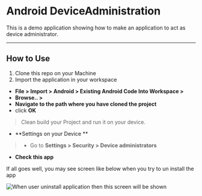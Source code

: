 Android DeviceAdministration
=====================

This is a demo application showing how to make an application to act as device administrator.

----------


How to Use
---------
1) Clone this repo on your Machine 
2) Import the application in your workspace 

 - **File > Import > Android > Existing Android Code Into Workspace >**
 - **Browse.. >**
 - **Navigate to the path where you have cloned the project**
 - click **OK**

> Clean build your Project and run it on your device.

- **Settings on your Device **
> - Go to  **Settings > Security > Device administrators**
  - **Check this app**

If all goes well, you may see screen like below when you try to un install the app

![When user uninstall application then this screen will be shown][1]
  


  [1]: https://lh4.googleusercontent.com/00VswIElfqTNcdsyI_CYu0Z2p6Zo5ozooJ3w7AvwrQ=s0
